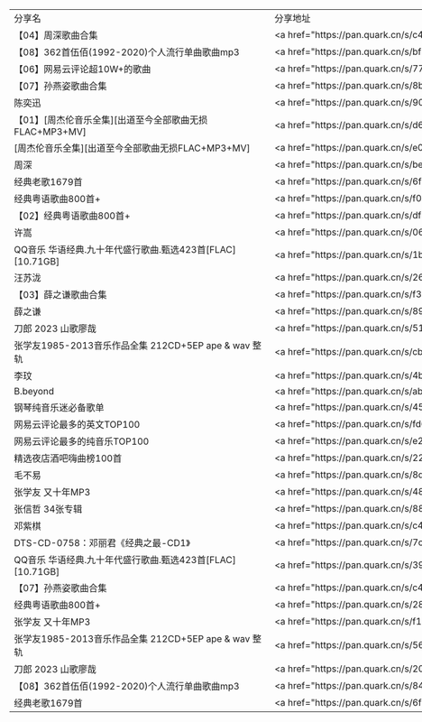 <table border="0" cellpadding="0" cellspacing="0" width="1248" style="border-collapse:
 collapse;table-layout:fixed;width:936pt">
 <colgroup><col width="472" style="mso-width-source:userset;mso-width-alt:15104;width:354pt">
 <col width="776" style="mso-width-source:userset;mso-width-alt:24832;width:582pt">
 </colgroup><tbody><tr height="19" style="height:14.25pt">
  <td height="19" class="xl65" width="472" style="height:14.25pt;width:354pt">分享名</td>
  <td class="xl65" width="776" style="border-left:none;width:582pt">分享地址</td>
 </tr>
 <tr height="19" style="height:14.25pt">
  <td height="19" class="xl65" style="height:14.25pt;border-top:none">【04】周深歌曲合集</td>
  <td class="xl65" style="border-top:none;border-left:none">&lt;a
  href="https://pan.quark.cn/s/c4ffd4145542"&gt;https://pan.quark.cn/s/c4ffd4145542&lt;/a&gt;</td>
 </tr>
 <tr height="19" style="height:14.25pt">
  <td height="19" class="xl65" style="height:14.25pt;border-top:none">【08】362首伍佰(1992-2020)个人流行单曲歌曲mp3</td>
  <td class="xl65" style="border-top:none;border-left:none">&lt;a
  href="https://pan.quark.cn/s/bf1875de65ad"&gt;https://pan.quark.cn/s/bf1875de65ad&lt;/a&gt;</td>
 </tr>
 <tr height="19" style="height:14.25pt">
  <td height="19" class="xl65" style="height:14.25pt;border-top:none">【06】网易云评论超10W+的歌曲</td>
  <td class="xl65" style="border-top:none;border-left:none">&lt;a
  href="https://pan.quark.cn/s/77858492ba4b"&gt;https://pan.quark.cn/s/77858492ba4b&lt;/a&gt;</td>
 </tr>
 <tr height="19" style="height:14.25pt">
  <td height="19" class="xl65" style="height:14.25pt;border-top:none">【07】孙燕姿歌曲合集</td>
  <td class="xl65" style="border-top:none;border-left:none">&lt;a
  href="https://pan.quark.cn/s/8b868d39482c"&gt;https://pan.quark.cn/s/8b868d39482c&lt;/a&gt;</td>
 </tr>
 <tr height="19" style="height:14.25pt">
  <td height="19" class="xl65" style="height:14.25pt;border-top:none">陈奕迅</td>
  <td class="xl65" style="border-top:none;border-left:none">&lt;a
  href="https://pan.quark.cn/s/90bc0263e27e"&gt;https://pan.quark.cn/s/90bc0263e27e&lt;/a&gt;</td>
 </tr>
 <tr height="19" style="height:14.25pt">
  <td height="19" class="xl65" style="height:14.25pt;border-top:none">【01】[周杰伦音乐全集][出道至今全部歌曲无损FLAC+MP3+MV]</td>
  <td class="xl65" style="border-top:none;border-left:none">&lt;a
  href="https://pan.quark.cn/s/d662d429fc47"&gt;https://pan.quark.cn/s/d662d429fc47&lt;/a&gt;</td>
 </tr>
 <tr height="19" style="height:14.25pt">
  <td height="19" class="xl65" style="height:14.25pt;border-top:none">[周杰伦音乐全集][出道至今全部歌曲无损FLAC+MP3+MV]</td>
  <td class="xl65" style="border-top:none;border-left:none">&lt;a
  href="https://pan.quark.cn/s/e066fcec12f5"&gt;https://pan.quark.cn/s/e066fcec12f5&lt;/a&gt;</td>
 </tr>
 <tr height="19" style="height:14.25pt">
  <td height="19" class="xl65" style="height:14.25pt;border-top:none">周深</td>
  <td class="xl65" style="border-top:none;border-left:none">&lt;a
  href="https://pan.quark.cn/s/beac59198a9b"&gt;https://pan.quark.cn/s/beac59198a9b&lt;/a&gt;</td>
 </tr>
 <tr height="19" style="height:14.25pt">
  <td height="19" class="xl65" style="height:14.25pt;border-top:none">经典老歌1679首</td>
  <td class="xl65" style="border-top:none;border-left:none">&lt;a
  href="https://pan.quark.cn/s/6f79891d7f23"&gt;https://pan.quark.cn/s/6f79891d7f23&lt;/a&gt;</td>
 </tr>
 <tr height="19" style="height:14.25pt">
  <td height="19" class="xl65" style="height:14.25pt;border-top:none">经典粤语歌曲800首+</td>
  <td class="xl65" style="border-top:none;border-left:none">&lt;a
  href="https://pan.quark.cn/s/f038175940e3"&gt;https://pan.quark.cn/s/f038175940e3&lt;/a&gt;</td>
 </tr>
 <tr height="19" style="height:14.25pt">
  <td height="19" class="xl65" style="height:14.25pt;border-top:none">【02】经典粤语歌曲800首+</td>
  <td class="xl65" style="border-top:none;border-left:none">&lt;a
  href="https://pan.quark.cn/s/df804189fd42"&gt;https://pan.quark.cn/s/df804189fd42&lt;/a&gt;</td>
 </tr>
 <tr height="19" style="height:14.25pt">
  <td height="19" class="xl65" style="height:14.25pt;border-top:none">许嵩</td>
  <td class="xl65" style="border-top:none;border-left:none">&lt;a
  href="https://pan.quark.cn/s/06c168ee4dbb"&gt;https://pan.quark.cn/s/06c168ee4dbb&lt;/a&gt;</td>
 </tr>
 <tr height="19" style="height:14.25pt">
  <td height="19" class="xl65" style="height:14.25pt;border-top:none">QQ音乐
  华语经典.九十年代盛行歌曲.甄选423首[FLAC][10.71GB]</td>
  <td class="xl65" style="border-top:none;border-left:none">&lt;a
  href="https://pan.quark.cn/s/1bc5348284fb"&gt;https://pan.quark.cn/s/1bc5348284fb&lt;/a&gt;</td>
 </tr>
 <tr height="19" style="height:14.25pt">
  <td height="19" class="xl65" style="height:14.25pt;border-top:none">汪苏泷</td>
  <td class="xl65" style="border-top:none;border-left:none">&lt;a
  href="https://pan.quark.cn/s/262bd5a89964"&gt;https://pan.quark.cn/s/262bd5a89964&lt;/a&gt;</td>
 </tr>
 <tr height="19" style="height:14.25pt">
  <td height="19" class="xl65" style="height:14.25pt;border-top:none">【03】薛之谦歌曲合集</td>
  <td class="xl65" style="border-top:none;border-left:none">&lt;a
  href="https://pan.quark.cn/s/f3e05fd02ea9"&gt;https://pan.quark.cn/s/f3e05fd02ea9&lt;/a&gt;</td>
 </tr>
 <tr height="19" style="height:14.25pt">
  <td height="19" class="xl65" style="height:14.25pt;border-top:none">薛之谦</td>
  <td class="xl65" style="border-top:none;border-left:none">&lt;a
  href="https://pan.quark.cn/s/89991df9f828"&gt;https://pan.quark.cn/s/89991df9f828&lt;/a&gt;</td>
 </tr>
 <tr height="19" style="height:14.25pt">
  <td height="19" class="xl65" style="height:14.25pt;border-top:none">刀郎 2023 山歌廖哉</td>
  <td class="xl65" style="border-top:none;border-left:none">&lt;a
  href="https://pan.quark.cn/s/5125b31f25e2"&gt;https://pan.quark.cn/s/5125b31f25e2&lt;/a&gt;</td>
 </tr>
 <tr height="19" style="height:14.25pt">
  <td height="19" class="xl65" style="height:14.25pt;border-top:none">张学友1985-2013音乐作品全集
  212CD+5EP ape &amp; wav 整轨</td>
  <td class="xl65" style="border-top:none;border-left:none">&lt;a
  href="https://pan.quark.cn/s/cb085147803a"&gt;https://pan.quark.cn/s/cb085147803a&lt;/a&gt;</td>
 </tr>
 <tr height="19" style="height:14.25pt">
  <td height="19" class="xl65" style="height:14.25pt;border-top:none">李玟</td>
  <td class="xl65" style="border-top:none;border-left:none">&lt;a
  href="https://pan.quark.cn/s/4bd3df06962c"&gt;https://pan.quark.cn/s/4bd3df06962c&lt;/a&gt;</td>
 </tr>
 <tr height="19" style="height:14.25pt">
  <td height="19" class="xl65" style="height:14.25pt;border-top:none">B.beyond</td>
  <td class="xl65" style="border-top:none;border-left:none">&lt;a
  href="https://pan.quark.cn/s/ab46eb5a16f1"&gt;https://pan.quark.cn/s/ab46eb5a16f1&lt;/a&gt;</td>
 </tr>
 <tr height="19" style="height:14.25pt">
  <td height="19" class="xl65" style="height:14.25pt;border-top:none">钢琴纯音乐迷必备歌单</td>
  <td class="xl65" style="border-top:none;border-left:none">&lt;a
  href="https://pan.quark.cn/s/45c0e05fd537"&gt;https://pan.quark.cn/s/45c0e05fd537&lt;/a&gt;</td>
 </tr>
 <tr height="19" style="height:14.25pt">
  <td height="19" class="xl65" style="height:14.25pt;border-top:none">网易云评论最多的英文TOP100</td>
  <td class="xl65" style="border-top:none;border-left:none">&lt;a
  href="https://pan.quark.cn/s/fd68aea9bb30"&gt;https://pan.quark.cn/s/fd68aea9bb30&lt;/a&gt;</td>
 </tr>
 <tr height="19" style="height:14.25pt">
  <td height="19" class="xl65" style="height:14.25pt;border-top:none">网易云评论最多的纯音乐TOP100</td>
  <td class="xl65" style="border-top:none;border-left:none">&lt;a
  href="https://pan.quark.cn/s/e2e212ca5bdf"&gt;https://pan.quark.cn/s/e2e212ca5bdf&lt;/a&gt;</td>
 </tr>
 <tr height="19" style="height:14.25pt">
  <td height="19" class="xl65" style="height:14.25pt;border-top:none">精选夜店酒吧嗨曲榜100首</td>
  <td class="xl65" style="border-top:none;border-left:none">&lt;a
  href="https://pan.quark.cn/s/226a466ca376"&gt;https://pan.quark.cn/s/226a466ca376&lt;/a&gt;</td>
 </tr>
 <tr height="19" style="height:14.25pt">
  <td height="19" class="xl65" style="height:14.25pt;border-top:none">毛不易</td>
  <td class="xl65" style="border-top:none;border-left:none">&lt;a
  href="https://pan.quark.cn/s/8dab3e57a72c"&gt;https://pan.quark.cn/s/8dab3e57a72c&lt;/a&gt;</td>
 </tr>
 <tr height="19" style="height:14.25pt">
  <td height="19" class="xl65" style="height:14.25pt;border-top:none">张学友 又十年MP3</td>
  <td class="xl65" style="border-top:none;border-left:none">&lt;a
  href="https://pan.quark.cn/s/48977a41a2cc"&gt;https://pan.quark.cn/s/48977a41a2cc&lt;/a&gt;</td>
 </tr>
 <tr height="19" style="height:14.25pt">
  <td height="19" class="xl65" style="height:14.25pt;border-top:none">张信哲 34张专辑</td>
  <td class="xl65" style="border-top:none;border-left:none">&lt;a
  href="https://pan.quark.cn/s/8808d04204c6"&gt;https://pan.quark.cn/s/8808d04204c6&lt;/a&gt;</td>
 </tr>
 <tr height="19" style="height:14.25pt">
  <td height="19" class="xl65" style="height:14.25pt;border-top:none">邓紫棋</td>
  <td class="xl65" style="border-top:none;border-left:none">&lt;a
  href="https://pan.quark.cn/s/c4572c547df0"&gt;https://pan.quark.cn/s/c4572c547df0&lt;/a&gt;</td>
 </tr>
 <tr height="19" style="height:14.25pt">
  <td height="19" class="xl65" style="height:14.25pt;border-top:none">DTS-CD-0758：邓丽君《经典之最-CD1》</td>
  <td class="xl65" style="border-top:none;border-left:none">&lt;a
  href="https://pan.quark.cn/s/7c9bb0fa1f0c"&gt;https://pan.quark.cn/s/7c9bb0fa1f0c&lt;/a&gt;</td>
 </tr>
 <tr height="19" style="height:14.25pt">
  <td height="19" class="xl65" style="height:14.25pt;border-top:none">QQ音乐
  华语经典.九十年代盛行歌曲.甄选423首[FLAC][10.71GB]</td>
  <td class="xl65" style="border-top:none;border-left:none">&lt;a
  href="https://pan.quark.cn/s/398358abd14d"&gt;https://pan.quark.cn/s/398358abd14d&lt;/a&gt;</td>
 </tr>
 <tr height="19" style="height:14.25pt">
  <td height="19" class="xl65" style="height:14.25pt;border-top:none">【07】孙燕姿歌曲合集</td>
  <td class="xl65" style="border-top:none;border-left:none">&lt;a
  href="https://pan.quark.cn/s/c4c19b9a9ef2"&gt;https://pan.quark.cn/s/c4c19b9a9ef2&lt;/a&gt;</td>
 </tr>
 <tr height="19" style="height:14.25pt">
  <td height="19" class="xl65" style="height:14.25pt;border-top:none">经典粤语歌曲800首+</td>
  <td class="xl65" style="border-top:none;border-left:none">&lt;a
  href="https://pan.quark.cn/s/285a8b0ce0ac"&gt;https://pan.quark.cn/s/285a8b0ce0ac&lt;/a&gt;</td>
 </tr>
 <tr height="19" style="height:14.25pt">
  <td height="19" class="xl65" style="height:14.25pt;border-top:none">张学友 又十年MP3</td>
  <td class="xl65" style="border-top:none;border-left:none">&lt;a
  href="https://pan.quark.cn/s/f1aadb4ac1ef"&gt;https://pan.quark.cn/s/f1aadb4ac1ef&lt;/a&gt;</td>
 </tr>
 <tr height="19" style="height:14.25pt">
  <td height="19" class="xl65" style="height:14.25pt;border-top:none">张学友1985-2013音乐作品全集
  212CD+5EP ape &amp; wav 整轨</td>
  <td class="xl65" style="border-top:none;border-left:none">&lt;a
  href="https://pan.quark.cn/s/56725d1708d6"&gt;https://pan.quark.cn/s/56725d1708d6&lt;/a&gt;</td>
 </tr>
 <tr height="19" style="height:14.25pt">
  <td height="19" class="xl65" style="height:14.25pt;border-top:none">刀郎 2023 山歌廖哉</td>
  <td class="xl65" style="border-top:none;border-left:none">&lt;a
  href="https://pan.quark.cn/s/2041ac670579"&gt;https://pan.quark.cn/s/2041ac670579&lt;/a&gt;</td>
 </tr>
 <tr height="19" style="height:14.25pt">
  <td height="19" class="xl65" style="height:14.25pt;border-top:none">【08】362首伍佰(1992-2020)个人流行单曲歌曲mp3</td>
  <td class="xl65" style="border-top:none;border-left:none">&lt;a
  href="https://pan.quark.cn/s/84ec417d52d1"&gt;https://pan.quark.cn/s/84ec417d52d1&lt;/a&gt;</td>
 </tr>
 <tr height="19" style="height:14.25pt">
  <td height="19" class="xl65" style="height:14.25pt;border-top:none">经典老歌1679首</td>
  <td class="xl65" style="border-top:none;border-left:none">&lt;a
  href="https://pan.quark.cn/s/6f50f94dda6f"&gt;https://pan.quark.cn/s/6f50f94dda6f&lt;/a&gt;</td>
 </tr>
 <!--[if supportMisalignedColumns]-->
 <tr height="0" style="display:none">
  <td width="472" style="width:354pt"></td>
  <td width="776" style="width:582pt"></td>
 </tr>
 <!--[endif]-->
</tbody></table>
